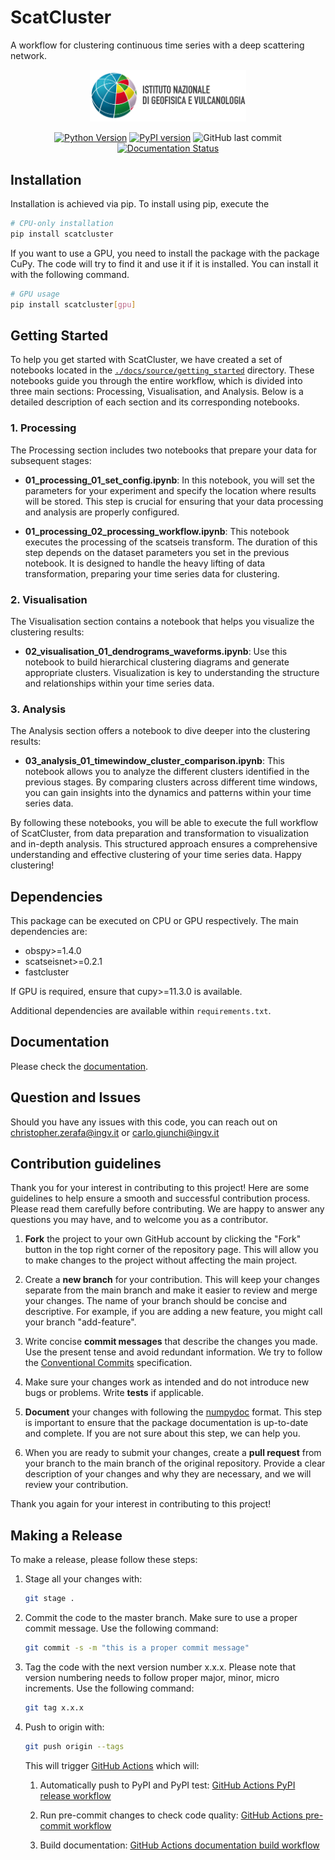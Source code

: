 # ScatCluster
A workflow for clustering continuous time series with a deep scattering network.

<div align=center>

<img src=docs/source/_static/scatcluster_text.png width=250px/>

[![Python Version](https://img.shields.io/pypi/pyversions/scatcluster)](https://pypi.org/project/scatcluster/)
[![PyPI version](https://badge.fury.io/py/scatcluster.svg)](https://badge.fury.io/py/scatcluster)
![GitHub last commit](https://img.shields.io/github/last-commit/INGV/scatcluster)
[![Documentation Status](https://readthedocs.org/projects/scatcluster/badge/?version=latest)](https://scatcluster.readthedocs.io/en/latest/?badge=latest)

</div>

## Installation
Installation is achieved via pip. To install using pip, execute the
```bash
# CPU-only installation
pip install scatcluster
```

If you want to use a GPU, you need to install the package with the package CuPy. The code will try to find it and use it if it is installed. You can install it with the following command.
```bash
# GPU usage
pip install scatcluster[gpu]
```


## Getting Started
To help you get started with ScatCluster, we have created a set of notebooks located in the [`./docs/source/getting_started`](https://github.com/INGV/ScatCluster/tree/main/docs/source/getting_started) directory. These notebooks guide you through the entire workflow, which is divided into three main sections: Processing, Visualisation, and Analysis. Below is a detailed description of each section and its corresponding notebooks.

### 1. Processing

The Processing section includes two notebooks that prepare your data for subsequent stages:

- **01_processing_01_set_config.ipynb**: In this notebook, you will set the parameters for your experiment and specify the location where results will be stored. This step is crucial for ensuring that your data processing and analysis are properly configured.

- **01_processing_02_processing_workflow.ipynb**: This notebook executes the processing of the scatseis transform. The duration of this step depends on the dataset parameters you set in the previous notebook. It is designed to handle the heavy lifting of data transformation, preparing your time series data for clustering.

### 2. Visualisation

The Visualisation section contains a notebook that helps you visualize the clustering results:

- **02_visualisation_01_dendrograms_waveforms.ipynb**: Use this notebook to build hierarchical clustering diagrams and generate appropriate clusters. Visualization is key to understanding the structure and relationships within your time series data.

### 3. Analysis

The Analysis section offers a notebook to dive deeper into the clustering results:

- **03_analysis_01_timewindow_cluster_comparison.ipynb**: This notebook allows you to analyze the different clusters identified in the previous stages. By comparing clusters across different time windows, you can gain insights into the dynamics and patterns within your time series data.

By following these notebooks, you will be able to execute the full workflow of ScatCluster, from data preparation and transformation to visualization and in-depth analysis. This structured approach ensures a comprehensive understanding and effective clustering of your time series data. Happy clustering!


## Dependencies
This package can be executed on CPU or GPU respectively. The main dependencies are:
- obspy>=1.4.0
- scatseisnet>=0.2.1
- fastcluster

If GPU is required, ensure that cupy>=11.3.0 is available.

Additional dependencies are available within `requirements.txt`.

## Documentation

Please check the [documentation](https://scatcluster.readthedocs.io/en/latest/).

## Question and Issues
Should you have any issues with this code, you can reach out on christopher.zerafa@ingv.it or carlo.giunchi@ingv.it

## Contribution guidelines

Thank you for your interest in contributing to this project! Here are some guidelines to help ensure a smooth and successful contribution process. Please read them carefully before contributing. We are happy to answer any questions you may have, and to welcome you as a contributor.

1. __Fork__ the project to your own GitHub account by clicking the "Fork" button in the top right corner of the repository page. This will allow you to make changes to the project without affecting the main project.

2. Create a __new branch__ for your contribution. This will keep your changes separate from the main branch and make it easier to review and merge your changes. The name of your branch should be concise and descriptive. For example, if you are adding a new feature, you might call your branch "add-feature".

3. Write concise __commit messages__ that describe the changes you made. Use the present tense and avoid redundant information. We try to follow the [Conventional Commits](https://www.conventionalcommits.org/en/v1.0.0/) specification.

4. Make sure your changes work as intended and do not introduce new bugs or problems. Write __tests__ if applicable.

5. __Document__ your changes with following the [numpydoc](https://numpydoc.readthedocs.io/en/latest/format.html) format. This step is important to ensure that the package documentation is up-to-date and complete. If you are not sure about this step, we can help you.

6. When you are ready to submit your changes, create a __pull request__ from your branch to the main branch of the original repository. Provide a clear description of your changes and why they are necessary, and we will review your contribution.

Thank you again for your interest in contributing to this project!

## Making a Release

To make a release, please follow these steps:

1. Stage all your changes with:
   ```bash
   git stage .
   ```

2. Commit the code to the master branch. Make sure to use a proper commit message. Use the following command:
   ```bash
   git commit -s -m "this is a proper commit message"
   ```

3. Tag the code with the next version number x.x.x. Please note that version numbering needs to follow proper major, minor, micro increments. Use the following command:
   ```bash
   git tag x.x.x
   ```

4. Push to origin with:
   ```bash
   git push origin --tags
   ```

   This will trigger [GitHub Actions](https://github.com/INGV/ScatCluster/actions) which will:
   
   1. Automatically push to PyPI and PyPI test:
      [GitHub Actions PyPI release workflow](https://github.com/INGV/ScatCluster/actions/workflows/pypi_release.yml)
   
   2. Run pre-commit changes to check code quality:
      [GitHub Actions pre-commit workflow](https://github.com/INGV/ScatCluster/actions/workflows/pre-commit.yml)
   
   3. Build documentation:
      [GitHub Actions documentation build workflow](https://github.com/INGV/ScatCluster/actions/workflows/docs.yml)